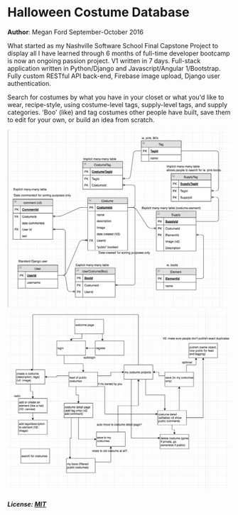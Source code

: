 # Halloween Costume Database

**Author**: Megan Ford September-October 2016 

What started as my Nashville Software School Final Capstone Project to display all I have learned through 6 months of full-time developer bootcamp is now an ongoing passion project. V1 written in 7 days. Full-stack application written in Python/Django and Javascript/Angular 1/Bootstrap. Fully custom RESTful API back-end, Firebase image upload, Django user authentication.

Search for costumes by what you have in your closet or what you'd like to wear, recipe-style, using costume-level tags, supply-level tags, and supply categories. 'Boo' (like) and tag costumes other people have built, save them to edit for your own, or build an idea from scratch.

![ERD screenshot](boo_erd.jpeg)
![View screenshot](boo_view.jpg)


##### License: [MIT](LICENSE.md)




